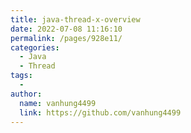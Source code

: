 ```yaml
---
title: java-thread-x-overview
date: 2022-07-08 11:16:10
permalink: /pages/928e11/
categories:
  - Java
  - Thread
tags:
  - 
author: 
  name: vanhung4499
  link: https://github.com/vanhung4499
---
```

